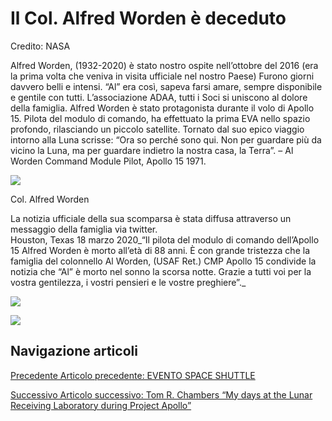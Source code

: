 Il Col. Alfred Worden è deceduto
================================

Credito: NASA

Alfred Worden, (1932-2020) è stato nostro ospite nell’ottobre del 2016 (era la prima volta che veniva in visita ufficiale nel nostro Paese) Furono giorni davvero belli e intensi. “Al” era così, sapeva farsi amare, sempre disponibile e gentile con tutti. L’associazione ADAA, tutti i Soci si uniscono al dolore della famiglia. Alfred Worden è stato protagonista durante il volo di Apollo 15. Pilota del modulo di comando, ha effettuato la prima EVA nello spazio profondo, rilasciando un piccolo satellite. Tornato dal suo epico viaggio intorno alla Luna scrisse: “Ora so perché sono qui. Non per guardare più da vicino la Luna, ma per guardare indietro la nostra casa, la Terra”. – Al Worden Command Module Pilot, Apollo 15 1971.

![](https://www.adaa.it/wp/wp-content/uploads/2016/07/worden-cdt.jpg)

Col. Alfred Worden

La notizia ufficiale della sua scomparsa è stata diffusa attraverso un messaggio della famiglia via twitter.  
Houston, Texas 18 marzo 2020_“Il pilota del modulo di comando dell’Apollo 15 Alfred Worden è morto all’età di 88 anni. È con grande tristezza che la famiglia del colonnello Al Worden, (USAF Ret.) CMP Apollo 15 condivide la notizia che “Al” è morto nel sonno la scorsa notte. Grazie a tutti voi per la vostra gentilezza, i vostri pensieri e le vostre preghiere”._

![](https://www.adaa.it/wp/wp-content/uploads/2020/03/Schermata-2020-03-22-alle-13.06.36-1024x744.png)

![](https://www.adaa.it/wp/wp-content/uploads/2020/03/Alfred-Worden-.png)

Navigazione articoli
--------------------

[Precedente Articolo precedente: EVENTO SPACE SHUTTLE](https://www.adaa.it/2020/02/24/evento-space-shuttle/)

[Successivo Articolo successivo: Tom R. Chambers “My days at the Lunar Receiving Laboratory during Project Apollo”](https://www.adaa.it/2020/05/09/tom-r-chambers-my-days-at-the-lunar-receiving-laboratory-during-project-apollo/)